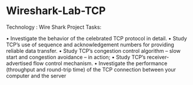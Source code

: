 # Wireshark-Lab-TCP
Technology : Wire Shark
Project Tasks:

• Investigate the behavior of the celebrated TCP protocol in detail. 
• Study TCP’s use of sequence and acknowledgement numbers for providing reliable data transfer.
• Study TCP’s congestion control algorithm – slow start and congestion avoidance – in action; 
• Study TCP’s receiver-advertised flow control mechanism. 
• Investigate the performance (throughput and round-trip time) of the TCP connection between your computer and the server
